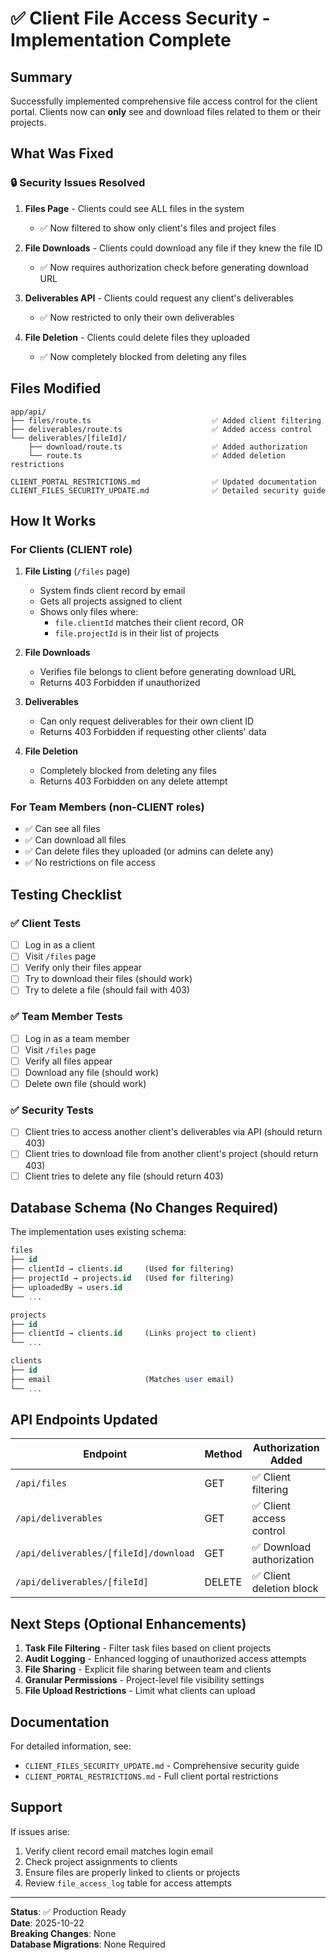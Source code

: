 # ✅ Client File Access Security - Implementation Complete

## Summary

Successfully implemented comprehensive file access control for the client portal. Clients now can **only** see and download files related to them or their projects.

## What Was Fixed

### 🔒 Security Issues Resolved

1. **Files Page** - Clients could see ALL files in the system

   - ✅ Now filtered to show only client's files and project files

2. **File Downloads** - Clients could download any file if they knew the file ID

   - ✅ Now requires authorization check before generating download URL

3. **Deliverables API** - Clients could request any client's deliverables

   - ✅ Now restricted to only their own deliverables

4. **File Deletion** - Clients could delete files they uploaded
   - ✅ Now completely blocked from deleting any files

## Files Modified

```
app/api/
├── files/route.ts                           ✅ Added client filtering
├── deliverables/route.ts                    ✅ Added access control
└── deliverables/[fileId]/
    ├── download/route.ts                    ✅ Added authorization
    └── route.ts                             ✅ Added deletion restrictions

CLIENT_PORTAL_RESTRICTIONS.md                ✅ Updated documentation
CLIENT_FILES_SECURITY_UPDATE.md              ✅ Detailed security guide
```

## How It Works

### For Clients (CLIENT role)

1. **File Listing** (`/files` page)

   - System finds client record by email
   - Gets all projects assigned to client
   - Shows only files where:
     - `file.clientId` matches their client record, OR
     - `file.projectId` is in their list of projects

2. **File Downloads**

   - Verifies file belongs to client before generating download URL
   - Returns 403 Forbidden if unauthorized

3. **Deliverables**

   - Can only request deliverables for their own client ID
   - Returns 403 Forbidden if requesting other clients' data

4. **File Deletion**
   - Completely blocked from deleting any files
   - Returns 403 Forbidden on any delete attempt

### For Team Members (non-CLIENT roles)

- ✅ Can see all files
- ✅ Can download all files
- ✅ Can delete files they uploaded (or admins can delete any)
- ✅ No restrictions on file access

## Testing Checklist

### ✅ Client Tests

- [ ] Log in as a client
- [ ] Visit `/files` page
- [ ] Verify only their files appear
- [ ] Try to download their files (should work)
- [ ] Try to delete a file (should fail with 403)

### ✅ Team Member Tests

- [ ] Log in as a team member
- [ ] Visit `/files` page
- [ ] Verify all files appear
- [ ] Download any file (should work)
- [ ] Delete own file (should work)

### ✅ Security Tests

- [ ] Client tries to access another client's deliverables via API (should return 403)
- [ ] Client tries to download file from another client's project (should return 403)
- [ ] Client tries to delete any file (should return 403)

## Database Schema (No Changes Required)

The implementation uses existing schema:

```sql
files
├── id
├── clientId → clients.id     (Used for filtering)
├── projectId → projects.id   (Used for filtering)
├── uploadedBy → users.id
└── ...

projects
├── id
├── clientId → clients.id     (Links project to client)
└── ...

clients
├── id
├── email                     (Matches user email)
└── ...
```

## API Endpoints Updated

| Endpoint                              | Method | Authorization Added       |
| ------------------------------------- | ------ | ------------------------- |
| `/api/files`                          | GET    | ✅ Client filtering       |
| `/api/deliverables`                   | GET    | ✅ Client access control  |
| `/api/deliverables/[fileId]/download` | GET    | ✅ Download authorization |
| `/api/deliverables/[fileId]`          | DELETE | ✅ Client deletion block  |

## Next Steps (Optional Enhancements)

1. **Task File Filtering** - Filter task files based on client projects
2. **Audit Logging** - Enhanced logging of unauthorized access attempts
3. **File Sharing** - Explicit file sharing between team and clients
4. **Granular Permissions** - Project-level file visibility settings
5. **File Upload Restrictions** - Limit what clients can upload

## Documentation

For detailed information, see:

- `CLIENT_FILES_SECURITY_UPDATE.md` - Comprehensive security guide
- `CLIENT_PORTAL_RESTRICTIONS.md` - Full client portal restrictions

## Support

If issues arise:

1. Verify client record email matches login email
2. Check project assignments to clients
3. Ensure files are properly linked to clients or projects
4. Review `file_access_log` table for access attempts

---

**Status**: ✅ Production Ready  
**Date**: 2025-10-22  
**Breaking Changes**: None  
**Database Migrations**: None Required
